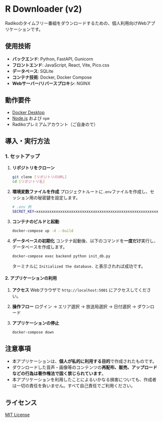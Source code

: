 # R Downloader (v2)

Radikoのタイムフリー番組をダウンロードするための、個人利用向けWebアプリケーションです。

## 使用技術

* **バックエンド**: Python, FastAPI, Gunicorn
* **フロントエンド**: JavaScript, React, Vite, Pico.css
* **データベース**: SQLite
* **コンテナ技術**: Docker, Docker Compose
* **Webサーバー/リバースプロキシ**: NGINX

## 動作要件

* [Docker Desktop](https://www.docker.com/products/docker-desktop/)
* [Node.js](https://nodejs.org/) および `npm`
* Radikoプレミアムアカウント（ご自身ので）

## 導入・実行方法

### 1\. セットアップ

1. **リポジトリをクローン**

    ```bash
    git clone [リポジトリのURL]
    cd [リポジトリ名]
    ```

2. **環境変数ファイルを作成**
    プロジェクトルートに`.env`ファイルを作成し、セッション用の秘密鍵を設定します。

    ```bash
    # .env 例
    SECRET_KEY=xxxxxxxxxxxxxxxxxxxxxxxxxxxxxxxxxxxxxxxxxxxxxxxxxxxxxxxxxxxxxxxx
    ```

3. **コンテナのビルドと起動**

    ```bash
    docker-compose up -d --build
    ```

4. **データベースの初期化**
    コンテナ起動後、以下のコマンドを**一度だけ**実行し、データベースを作成します。

    ```bash
    docker-compose exec backend python init_db.py
    ```

    ターミナルに `Initialized the database.` と表示されれば成功です。

#### 2\. アプリケーションの利用

1. **アクセス**
    Webブラウザで `http://localhost:5001` にアクセスしてください。

2. **操作フロー**
    ログイン → エリア選択 → 放送局選択 → 日付選択 → ダウンロード

3. **アプリケーションの停止**

    ```bash
    docker-compose down
    ```

## 注意事項

* 本アプリケーションは、**個人が私的に利用する目的**で作成されたものです。
* ダウンロードした音声・画像等のコンテンツの**再配布、販売、アップロードなどの行為は著作権法で固く禁じられています**。
* 本アプリケーションを利用したことによるいかなる損害についても、作成者は一切の責任を負いません。すべて自己責任でご利用ください。

## ライセンス

[MIT License](https://www.google.com/search?q=LICENSE)
